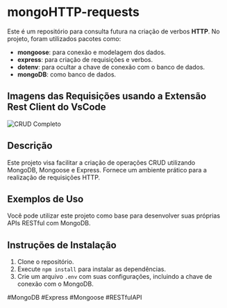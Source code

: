 # mongoHTTP-requests

Este é um repositório para consulta futura na criação de verbos **HTTP**. No projeto, foram utilizados pacotes como:

- **mongoose**: para conexão e modelagem dos dados.
- **express**: para criação de requisições e verbos.
- **dotenv**: para ocultar a chave de conexão com o banco de dados.
- **mongoDB**: como banco de dados.

## Imagens das Requisições usando a Extensão Rest Client do VsCode
![CRUD Completo](https://github.com/peterrbarros17/mongoHTTP-requests/assets/34892565/8565a525-482f-442a-a10a-99ba331cda64)

## Descrição
Este projeto visa facilitar a criação de operações CRUD utilizando MongoDB, Mongoose e Express. Fornece um ambiente prático para a realização de requisições HTTP.

## Exemplos de Uso
Você pode utilizar este projeto como base para desenvolver suas próprias APIs RESTful com MongoDB.

## Instruções de Instalação
1. Clone o repositório.
2. Execute `npm install` para instalar as dependências.
3. Crie um arquivo `.env` com suas configurações, incluindo a chave de conexão com o MongoDB.

#MongoDB #Express #Mongoose #RESTfulAPI
